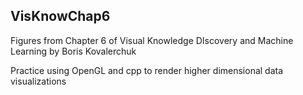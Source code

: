 ## VisKnowChap6
Figures from Chapter 6 of Visual Knowledge DIscovery and Machine Learning by Boris Kovalerchuk

Practice using OpenGL and cpp to render higher dimensional data visualizations
